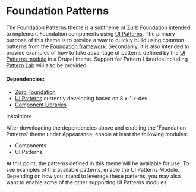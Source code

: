# Foundation Patterns

The Foundation Patterns theme is a subtheme of [Zurb Foundation](https://www.drupal.org/project/zurb_foundation) intended to implement Foundation components using [UI Patterns](https://www.drupal.org/project/ui_patterns). The primary purpose of this theme is to provide a way to quickly build using common patterns from the [Foundation framework](http://foundation.zurb.com/sites/docs/). Secondarily, it is also intended to provide examples of how to take advantage of patterns defined by the [UI Patterns module](https://www.drupal.org/project/ui_patterns) in a Drupal theme. Support for Pattern Libraries including [Pattern Lab](http://patternlab.io/) will also be provided.

#### Dependencies:

* [Zurb Foundation](https://www.drupal.org/project/zurb_foundation)
* [UI Patterns](https://www.drupal.org/project/ui_patterns) currently developing based on 8.x-1.x-dev
* [Component Libraries](https://www.drupal.org/project/components)

Installtion:

After downloading the dependencies above and enabling the 'Foundation Patterns' theme under Appearance, enable at least the following modules:

* Components
* UI Patterns

At this point, the patterns defined in this theme will be available for use.  To see examples of the available patterns, enable the UI Patterns Module. Depending on how you intend to leverage these patterns, you may also want to enable some of the other supporting UI Patterns modules.